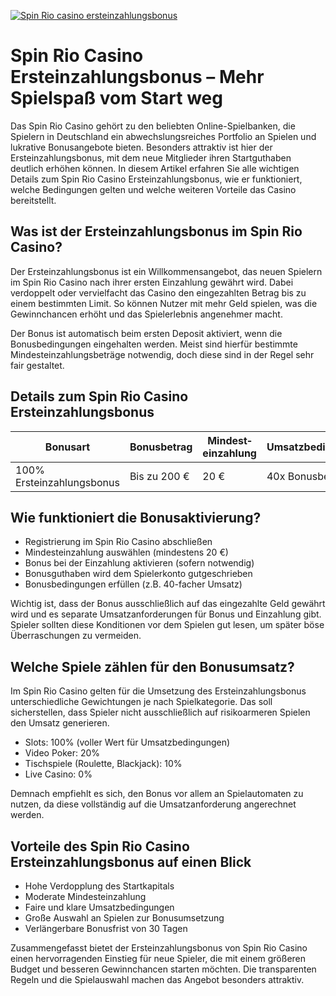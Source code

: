 [![Spin Rio casino ersteinzahlungsbonus](https://123-caf.pages.dev/gitsignup.png)](https://vrmoo.ru/Bt82HjjY)

<h1>Spin Rio Casino Ersteinzahlungsbonus – Mehr Spielspaß vom Start weg</h1>  <p>Das Spin Rio Casino gehört zu den beliebten Online-Spielbanken, die Spielern in Deutschland ein abwechslungsreiches Portfolio an Spielen und lukrative Bonusangebote bieten. Besonders attraktiv ist hier der Ersteinzahlungsbonus, mit dem neue Mitglieder ihren Startguthaben deutlich erhöhen können. In diesem Artikel erfahren Sie alle wichtigen Details zum Spin Rio Casino Ersteinzahlungsbonus, wie er funktioniert, welche Bedingungen gelten und welche weiteren Vorteile das Casino bereitstellt.</p>  <h2>Was ist der Ersteinzahlungsbonus im Spin Rio Casino?</h2>  <p>Der Ersteinzahlungsbonus ist ein Willkommensangebot, das neuen Spielern im Spin Rio Casino nach ihrer ersten Einzahlung gewährt wird. Dabei verdoppelt oder vervielfacht das Casino den eingezahlten Betrag bis zu einem bestimmten Limit. So können Nutzer mit mehr Geld spielen, was die Gewinnchancen erhöht und das Spielerlebnis angenehmer macht.</p>  <p>Der Bonus ist automatisch beim ersten Deposit aktiviert, wenn die Bonusbedingungen eingehalten werden. Meist sind hierfür bestimmte Mindesteinzahlungsbeträge notwendig, doch diese sind in der Regel sehr fair gestaltet.</p>  <h2>Details zum Spin Rio Casino Ersteinzahlungsbonus</h2>  <table>   <thead>     <tr>       <th>Bonusart</th>       <th>Bonusbetrag</th>       <th>Mindest­einzahlung</th>       <th>Umsatzbedingungen</th>       <th>Gültigkeit</th>     </tr>   </thead>   <tbody>     <tr>       <td>100% Ersteinzahlungsbonus</td>       <td>Bis zu 200 €</td>       <td>20 €</td>       <td>40x Bonusbetrag</td>       <td>30 Tage</td>     </tr>   </tbody> </table>  <h2>Wie funktioniert die Bonusaktivierung?</h2>  <ul>   <li>Registrierung im Spin Rio Casino abschließen</li>   <li>Mindesteinzahlung auswählen (mindestens 20 €)</li>   <li>Bonus bei der Einzahlung aktivieren (sofern notwendig)</li>   <li>Bonusguthaben wird dem Spielerkonto gutgeschrieben</li>   <li>Bonusbedingungen erfüllen (z.B. 40-facher Umsatz)</li> </ul>  <p>Wichtig ist, dass der Bonus ausschließlich auf das eingezahlte Geld gewährt wird und es separate Umsatzanforderungen für Bonus und Einzahlung gibt. Spieler sollten diese Konditionen vor dem Spielen gut lesen, um später böse Überraschungen zu vermeiden.</p>  <h2>Welche Spiele zählen für den Bonusumsatz?</h2>  <p>Im Spin Rio Casino gelten für die Umsetzung des Ersteinzahlungsbonus unterschiedliche Gewichtungen je nach Spielkategorie. Das soll sicherstellen, dass Spieler nicht ausschließlich auf risikoarmeren Spielen den Umsatz generieren.</p>  <ul>   <li>Slots: 100% (voller Wert für Umsatzbedingungen)</li>   <li>Video Poker: 20%</li>   <li>Tischspiele (Roulette, Blackjack): 10%</li>   <li>Live Casino: 0%</li> </ul>  <p>Demnach empfiehlt es sich, den Bonus vor allem an Spielautomaten zu nutzen, da diese vollständig auf die Umsatzanforderung angerechnet werden.</p>  <h2>Vorteile des Spin Rio Casino Ersteinzahlungsbonus auf einen Blick</h2>  <ul>   <li>Hohe Verdopplung des Startkapitals</li>   <li>Moderate Mindest­einzahlung</li>   <li>Faire und klare Umsatzbedingungen</li>   <li>Große Auswahl an Spielen zur Bonusumsetzung</li>   <li>Verlängerbare Bonusfrist von 30 Tagen</li> </ul>  <p>Zusammengefasst bietet der Ersteinzahlungsbonus von Spin Rio Casino einen hervorragenden Einstieg für neue Spieler, die mit einem größeren Budget und besseren Gewinnchancen starten möchten. Die transparenten Regeln und die Spielauswahl machen das Angebot besonders attraktiv.</p>